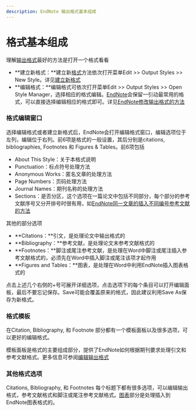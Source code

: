 ```yaml
---
description: EndNote 输出格式基本组成
---
```


# 格式基本组成

理解[输出格式](http://www.howsci.com/tag/output-styles/)最好的方法是打开一个格式看看

* **建立新格式：**建立新[格式](http://www.howsci.com/tag/output-styles/)方法依次打开菜单Edit &gt;&gt; Output Styles &gt;&gt; New Style。详见[建立新格式](Creating_a_New_Style.htm)
* **编辑格式：**编辑格式可依次打开菜单Edit &gt;&gt; Output Styles &gt;&gt; Open Style Manager，选择相应的格式编辑。[EndNote](http://www.howsci.com/tag/endnote/)会保留一引动最常用的格式，可以直接选择编辑相应的格式即可。详见[EndNote修改输出格式的方法](http://www.howsci.com/endnote-revise-the-output-style.html)

### 格式编辑窗口

选择编辑格式或者建立新格式后，EndNote会打开编辑格式窗口，编辑选项位于左列，编辑位于右列。前6项是格式的一般设置，其后分别是citations, bibliographies, Footnotes 和 Figures & Tables。前6项包括

* About This Style：关于本格式说明
* Punctuation：标点符号处理方法
* Anonymous Works：匿名文章的处理方法
* Page Numbers：页码处理方法
* Journal Names：期刊名称的处理方法
* Sections：是否分区，这个选项在一篇论文中包括不同部分，每个部分的参考文献序号又分开排号时很有用，如[EndNote同一文章的插入不同编号参考文献的方法](http://www.howsci.com/how-to-insert-citation-with-different-number.html)

其他的部分选项

* **Citations：**引文，是处理论文中输出格式的
* **Bibliography：**参考文献，是处理论文末参考文献格式的
* **Footnotes：**脚注或尾注参考文献，是处理在Word中脚注或尾注插入参考文献格式的，必须先在Word中插入脚注或尾注该项才起作用
* **Figures and Tables：**图表，是处理在Word中利用EndNote插入图表格式的

点击上述几个右侧的+号可展开详细选项，点击选项下的每个条目可以打开编辑面板，最后不要忘记保存。Save可能会覆盖原来的格式，因此建议利用Save As保存为新格式。

### 格式模板

在Citation, Bibliography, 和 Footnote 部分都有一个模板面板以及很多选项，可以更好的编辑格式。

模板面板是格式的主要组成部分，提供了EndNote如何根据期刊要求处理引文和参考文献格式。更多信息可参阅[编辑输出格式](Modifying_Style_Templates.htm)

### 其他格式选项

Citations, Bibliography, 和 Footnotes 每个标题下都有很多选项，可以编辑输出格式，参考文献格式和脚注或尾注参考文献格式。[图表](Figures_and_Tables.htm)部分是处理插入到EndNote图表格式的。

